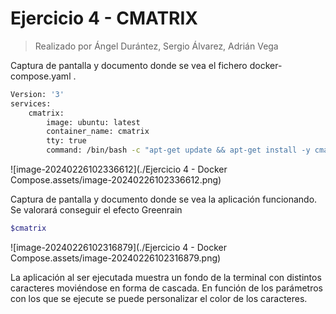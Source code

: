 # Ejercicio 4 - CMATRIX

> Realizado por Ángel Durántez, Sergio Álvarez, Adrián Vega

Captura de pantalla y documento donde se vea el fichero docker-compose.yaml .

```bash
Version: '3'
services:
	cmatrix:
		image: ubuntu: latest
		container_name: cmatrix
		tty: true
		command: /bin/bash -c "apt-get update && apt-get install -y cmatrix && cmatrix"
```

![image-20240226102336612](./Ejercicio 4 - Docker Compose.assets/image-20240226102336612.png)

Captura de pantalla y documento donde se vea la aplicación funcionando. Se valorará conseguir el efecto Greenrain

```bash
$cmatrix
```

![image-20240226102316879](./Ejercicio 4 - Docker Compose.assets/image-20240226102316879.png)

La aplicación al ser ejecutada muestra un fondo de la terminal con distintos caracteres moviéndose en forma de cascada. En función de los parámetros con los que se ejecute se puede personalizar el color de los caracteres.

